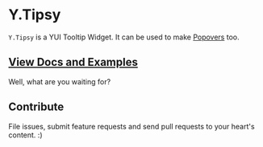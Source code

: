 Y.Tipsy
=======

`Y.Tipsy` is a YUI Tooltip Widget. It can be used to make [Popovers](https://github.com/tilomitra/popover) too. 

[View Docs and Examples](http://tilomitra.github.com/tipsy/)
--------------------------

Well, what are you waiting for?

Contribute
----------

File issues, submit feature requests and send pull requests to your heart's content. :)
